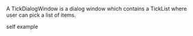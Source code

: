 A TickDialogWindow is a dialog window which contains a TickList where user can pick a list of items.self example